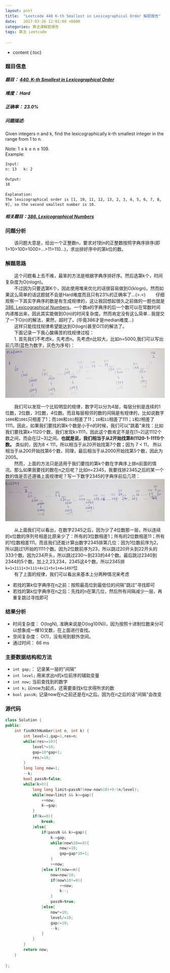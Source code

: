 ```yaml
---
layout: post
title:  "Leetcode 440 K-th Smallest in Lexicographical Order 解题报告"
date:   2017-03-26 12:01:00 +0800
categories: 算法课解题报告
tags: 算法 Leetcode

---
```


* content
{:toc}

### 题目信息

##### 题目： [440. K-th Smallest in Lexicographical Order](https://leetcode.com/problems/k-th-smallest-in-lexicographical-order/#/description)  

##### 难度： Hard  

##### 正确率： 23.0% 

##### 问题描述:  

Given integers n and k, find the lexicographically k-th smallest integer in the range from 1 to n.  

Note: 1 ≤ k ≤ n ≤ 109.  
Example:  
```
Input:
n: 13   k: 2

Output:
10

Explanation:
The lexicographical order is [1, 10, 11, 12, 13, 2, 3, 4, 5, 6, 7, 8, 9], so the second smallest number is 10.
```  



##### 相关题目：[386. Lexicographical Numbers](https://leetcode.com/problems/lexicographical-numbers/#/description)

### 问题分析
　　该问题大意是，给出一个正整数n，要求对1到n的正整数按照字典序排序(即 1>10>100>1000>...>11>110...)，求出排好序中的第k位的数。  
  
### 解题思路
　　这个问题看上去不难，最笨的方法是根据字典序排好序。然后选第k个，时间复杂度为O(nlogn)。  
　　不过因为只要选第K个，因此使用堆来优化的话很容易做到O(klogn)。然而如果这么简单的话这题就不会是Hard难度而且只有23%的正确率了...(>.<)
　　仔细观察一下其实字典序的数是有生成规律的，这让我回想起很久之前做的一题也就是[386. Lexicographical Numbers]()。一个数a的字典序的后一个数可以在常数时间内递推出来，因此其实能做到O(n)的时间复杂度。然而肯定没有这么简单...我提交了一下O(n)的解法，果然，超时了。(毕竟386才是median难度...)  
　　这样只能找找规律希望能达到O(logn)甚至O(1)的解法了。  
　　下面记录一下我心酸痛苦的找规律过程：  
　　1. 首先我们不考虑k，先考虑n。先考虑n比较大，比如n=5000,我们可以写出前几项(蓝色为数字，灰色为序号)：    
<img src="/images/analysis.jpg" style="text-align: center;clear: both;display: block;margin: auto;">  
　　我们可以发现一个比较明显的规律，数字可以分为4层，每层分别是连续的1位数，2位数，3位数，4位数。而且每层相邻的数的间隔是有规律的，比如说数字`1000`和`1001`只相差了1；而`100`和`101`相差了11；`10`和`11`相差了111；`1`和`2`相差了1111。因此，如果我们要找的第k个数是小于n的时候，我们可以"跳着"来找：比如我们要找第k=1120个数，我们发现k>1111，因此这个数肯定不是在[1\~2]这1112个数之间，而会在[2\~3]之间。**也就是说，我们相当于从2开始找第8(1120-1-1111)个数。** 类似的，因为8 < 111，所以相当于从20开始找第7个数；因为 7 < 11， 所以相当于从200开始找第6个数，同理，最后相当于从2000开始找第5个数，因此为2005。  
　　然而，上面的方法只是适用于我们要找的第k个数在字典序上排n前面的情况。那么如果我要找的数在n之后呢？比如n=2345，我要找排2345之后的某一个数的值是否还遵循上面规律呢？写一下数字2345的字典序前后几项：  
<img src="/images/analysis2.jpg" style="text-align: center;clear: both;display: block;margin: auto;">  
　　从上面我们可以看出，在数字2345之后，因为少了4位数那一层，所以连续的x位数的序列号相差比原来少了：所有的3位数相差1；所有的2位数相差11；所有的1位数相差111。而且我们还能计算出数字2345排第几位：因为1位数前序为2，所以跳过1开始的1111个数。因为2位数前序为23，所以跳过20开头到22开头的333个数。因为234开头，所以跳过230～到233的44个数。最后跳过2340到2344的5个数。加上2,23,234，2345这4个数。所以2345排 `k=1×1111+3×111+4×11+5×1+4=1497`位  
　　有了上面的规律，我们可以看出来基本上分两种情况来考虑  
- 若找的第k位字典序在n之前：按照最高位到最低位的间隔"跳过"寻找即可
- 若找的第k位字典序在n之后：先找的n在第几位，然后所有间隔减少一层，再重复跳过寻找即可
　　
### 结果分析

- 时间复杂度： O(logN), 准确来说是O(log10(N))，因为按照十进制位数来分可以想象成一棵10叉数，在上面进行查找。
- 空间复杂度： O(1)，没有用到额外空间。
- 通过时间： 66 ms

### 主要数据结构和方法

- `int gap;`： 记录某一层的"间隔"
- `int level;` 用来求出n的x位前序的辅助变量
- `int now;` 当前查找到的数字
- `int k;` 以now为起点，还需要查找k位求得所求的数
- `bool passN;` 记录now在n之前还是在n之后。因为在n之后的话"间隔"会改变

### 源代码

```cpp
class Solution {
public:
    int findKthNumber(int n, int k) {
        int level=1,gap=1,res=n;
        while(res>=10){
            level*=10;
            gap=10*gap+1;
            res/=10;
        }
        long long now=1;
        --k;
        bool passN=false;
        while(k>0){
            long long limit=passN?(now-now%10)+9:(n/level);
            while(now<limit && k>=gap){
                ++now;
                k-=gap;
            }
            if(k==0){
                break;
            }else{
                if(passN && k>=gap){
                    k-=gap;
                    while(now%10==9){
                        now/=10;
                        gap=gap*10+1;
                    }
                    ++now;
                }else if(now==n){
                    now=now/10;
                    if(now%10!=9){
                        ++now;
                        k--;
                    }
                    passN=true;
                }else{
                    now*=10;
                    level/=10;
                    gap/=10;
                    --k;
                }
            }
        }
        return now;
    }

};
```